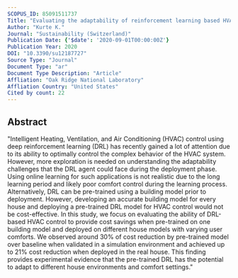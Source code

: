```yaml
---
SCOPUS_ID: 85091511737
Title: "Evaluating the adaptability of reinforcement learning based HVAC control for residential houses"
Author: "Kurte K."
Journal: "Sustainability (Switzerland)"
Publication Date: {'$date': '2020-09-01T00:00:00Z'}
Publication Year: 2020
DOI: "10.3390/su12187727"
Source Type: "Journal"
Document Type: "ar"
Document Type Description: "Article"
Affliation: "Oak Ridge National Laboratory"
Affliation Country: "United States"
Cited by count: 22
---
```


## Abstract
"Intelligent Heating, Ventilation, and Air Conditioning (HVAC) control using deep reinforcement learning (DRL) has recently gained a lot of attention due to its ability to optimally control the complex behavior of the HVAC system. However, more exploration is needed on understanding the adaptability challenges that the DRL agent could face during the deployment phase. Using online learning for such applications is not realistic due to the long learning period and likely poor comfort control during the learning process. Alternatively, DRL can be pre-trained using a building model prior to deployment. However, developing an accurate building model for every house and deploying a pre-trained DRL model for HVAC control would not be cost-effective. In this study, we focus on evaluating the ability of DRL-based HVAC control to provide cost savings when pre-trained on one building model and deployed on different house models with varying user comforts. We observed around 30% of cost reduction by pre-trained model over baseline when validated in a simulation environment and achieved up to 21% cost reduction when deployed in the real house. This finding provides experimental evidence that the pre-trained DRL has the potential to adapt to different house environments and comfort settings."
